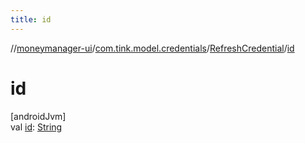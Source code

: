 ```yaml
---
title: id
---
```

//[moneymanager-ui](../../../index.html)/[com.tink.model.credentials](../index.html)/[RefreshCredential](index.html)/[id](id.html)



# id



[androidJvm]\
val [id](id.html): [String](https://kotlinlang.org/api/latest/jvm/stdlib/kotlin/-string/index.html)




